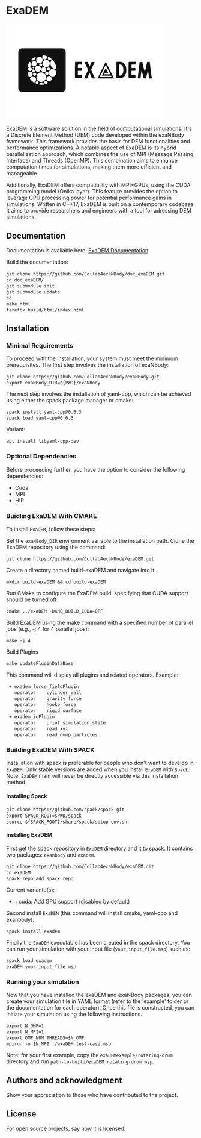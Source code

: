 # ExaDEM


![](doc/logo/exaDEMlogo2.png)

ExaDEM is a software solution in the field of computational simulations. It's a Discrete Element Method (DEM) code developed within the exaNBody framework. This framework provides the basis for DEM functionalities and performance optimizations. A notable aspect of ExaDEM is its hybrid parallelization approach, which combines the use of MPI (Message Passing Interface) and Threads (OpenMP). This combination aims to enhance computation times for simulations, making them more efficient and manageable.

Additionally, ExaDEM offers compatibility with MPI+GPUs, using the CUDA programming model (Onika layer). This feature provides the option to leverage GPU processing power for potential performance gains in simulations. Written in C++17, ExaDEM is built on a contemporary codebase. It aims to provide researchers and engineers with a tool for adressing DEM simulations.

## Documentation

Documentation is available here: [ExaDEM Documentation](https://github.com/Collab4exaNBody/doc_exaDEM.git)

Build the documentation:

```
git clone https://github.com/Collab4exaNBody/doc_exaDEM.git
cd doc_exaDEM/
git submodule init
git submodule update
cd 
make html
firefox build/html/index.html 
```

## Installation

### Minimal Requirements

To proceed with the installation, your system must meet the minimum prerequisites. The first step involves the installation of exaNBody:

```
git clone https://github.com/Collab4exaNBody/exaNBody.git
export exaNBody_DIR=${PWD}/exaNBody 
```

The next step involves the installation of yaml-cpp, which can be achieved using either the spack package manager or cmake:

```
spack install yaml-cpp@0.6.3
spack load yaml-cpp@0.6.3
```

Variant: 

```
apt install libyaml-cpp-dev
```

### Optional Dependencies

Before proceeding further, you have the option to consider the following dependencies:

- Cuda
- MPI
- HIP

### Buidling ExaDEM With CMAKE

To install `ExaDEM`, follow these steps:

Set the `exaNBody_DIR` environment variable to the installation path. Clone the ExaDEM repository using the command:

```
git clone https://github.com/Collab4exaNBody/exaDEM.git
```


Create a directory named build-exaDEM and navigate into it:

```	
mkdir build-exaDEM && cd build-exaDEM
```

Run CMake to configure the ExaDEM build, specifying that CUDA support should be turned off:

```		
cmake ../exaDEM -DXNB_BUILD_CUDA=OFF
```

Build ExaDEM using the make command with a specified number of parallel jobs (e.g., -j 4 for 4 parallel jobs):

```	
make -j 4
```

Build Plugins

```	
make UpdatePluginDataBase
```

This command will display all plugins and related operators. Example: 

```	
 + exadem_force_fieldPlugin
   operator    cylinder_wall
   operator    gravity_force
   operator    hooke_force
   operator    rigid_surface
 + exadem_ioPlugin
   operator    print_simulation_state
   operator    read_xyz
   operator    read_dump_particles
```

### Building ExaDEM With SPACK

Installation with spack is preferable for people who don't want to develop in `ExaDEM`. Only stable versions are added when you install `ExaDEM` with `Spack`. Note: `ExaDEM` main will never be directly accessible via this installation method.

#### Installing Spack

```
git clone https://github.com/spack/spack.git
export SPACK_ROOT=$PWD/spack
source ${SPACK_ROOT}/share/spack/setup-env.sh
```

#### Installing ExaDEM

First get the spack repository in `ExaDEM` directory and it to spack. It contains two packages: `exanbody` and `exadem`.

```
git clone https://github.com/Collab4exaNBody/exaDEM.git
cd exaDEM
spack repo add spack_repo
```

Current variante(s):
  
- +cuda: Add GPU support (disabled by default)

Second install `ExaDEM` (this command will install cmake, yaml-cpp and exanbody).

```
spack install exadem
```

Finally the `ExaDEM` executable has been created in the spack directory. You can run your simulation with your input file (`your_input_file.msp`) such as:

```
spack load exadem
exaDEM your_input_file.msp
```

### Running your simulation

Now that you have installed the exaDEM and exaNBody packages, you can create your simulation file in YAML format (refer to the 'example' folder or the documentation for each operator). Once this file is constructed, you can initiate your simulation using the following instructions.

```
export N_OMP=1
export N_MPI=1
export OMP_NUM_THREADS=$N_OMP
mpirun -n $N_MPI ./exaDEM test-case.msp
```

Note: for your first example, copy the `exaDEMexample/rotating-drum` directory and run `path-to-build/exaDEM rotating-drum.msp`.

## Authors and acknowledgment
Show your appreciation to those who have contributed to the project.

## License
For open source projects, say how it is licensed.

